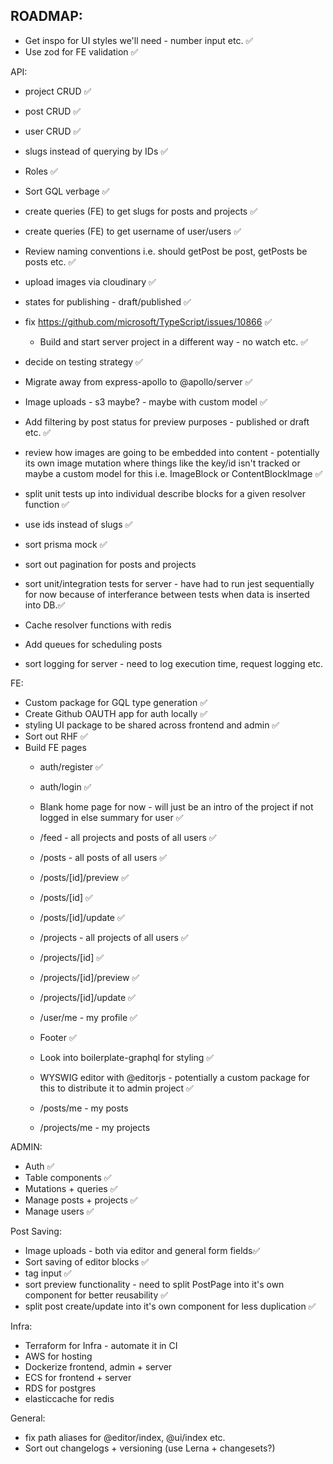 ## ROADMAP:

* Get inspo for UI styles we'll need - number input etc. ✅
* Use zod for FE validation ✅

API:
  * project CRUD ✅
  * post CRUD ✅
  * user CRUD ✅
  * slugs instead of querying by IDs ✅
  * Roles ✅
  * Sort GQL verbage ✅
  * create queries (FE) to get slugs for posts and projects ✅
  * create queries (FE) to get username of user/users ✅
  * Review naming conventions i.e. should getPost be post, getPosts be posts etc. ✅
  * upload images via cloudinary ✅
  * states for publishing - draft/published ✅
  * fix https://github.com/microsoft/TypeScript/issues/10866 ✅
    * Build and start server project in a different way - no watch etc. ✅
  * decide on testing strategy ✅
  * Migrate away from express-apollo to @apollo/server ✅
  * Image uploads - s3 maybe? - maybe with custom model ✅
  * Add filtering by post status for preview purposes - published or draft etc. ✅
  * review how images are going to be embedded into content - potentially its own image mutation where things like the key/id isn't tracked or maybe a custom model for this i.e. ImageBlock or ContentBlockImage ✅
  * split unit tests up into individual describe blocks for a given resolver function ✅
  * use ids instead of slugs ✅
  * sort prisma mock ✅
  * sort out pagination for posts and projects
  * sort unit/integration tests for server - have had to run jest sequentially for now because of interferance between tests when data is inserted into DB.✅
  
  * Cache resolver functions with redis
  * Add queues for scheduling posts
  * sort logging for server - need to log execution time, request logging etc.

FE:
  * Custom package for GQL type generation ✅
  * Create Github OAUTH app for auth locally ✅
  * styling UI package to be shared across frontend and admin ✅
  * Sort out RHF ✅
  * Build FE pages
    * auth/register ✅
    * auth/login ✅
    * Blank home page for now - will just be an intro of the project if not logged in else summary for user ✅
    * /feed - all projects and posts of all users ✅
    * /posts - all posts of all users ✅
    * /posts/[id]/preview ✅
    * /posts/[id] ✅
    * /posts/[id]/update ✅
    * /projects - all projects of all users ✅
    * /projects/[id] ✅
    * /projects/[id]/preview ✅
    * /projects/[id]/update  ✅
    * /user/me - my profile ✅
    * Footer ✅
    * Look into boilerplate-graphql for styling ✅
    * WYSWIG editor with @editorjs - potentially a custom package for this to distribute it to admin project ✅

    * /posts/me - my posts
    * /projects/me - my projects

ADMIN:
 * Auth ✅
 * Table components ✅ 
 * Mutations + queries ✅ 
 * Manage posts + projects ✅
 * Manage users ✅

Post Saving:
  * Image uploads - both via editor and general form fields✅
  * Sort saving of editor blocks ✅
  * tag input ✅
  * sort preview functionality - need to split PostPage into it's own component for better reusability ✅
  * split post create/update into it's own component for less duplication ✅

Infra:
 * Terraform for Infra - automate it in CI
 * AWS for hosting
 * Dockerize frontend, admin + server
 * ECS for frontend + server
 * RDS for postgres
 * elasticcache for redis

General:
* fix path aliases for @editor/index, @ui/index etc.
* Sort out changelogs + versioning (use Lerna + changesets?)
